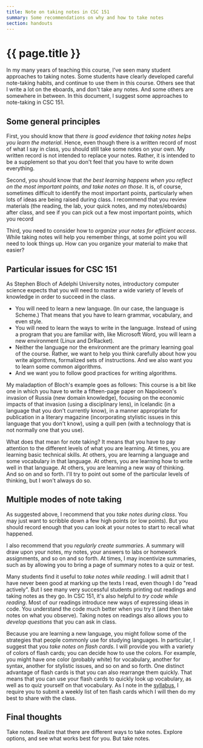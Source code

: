 ```yaml
---
title: Note on taking notes in CSC 151
summary: Some recommendations on why and how to take notes
section: handouts
---
```

# {{ page.title }}

In my many years of teaching this course, I've seen many student
approaches to taking notes.  Some students have clearly developed
careful note-taking habits, and continue to use them in this course.
Others see that I write a lot on the eboards, and don't take any notes.
And some others are somewhere in between.  In this document, I suggest
some approaches to note-taking in CSC 151.

Some general principles
-----------------------

First, you should know that *there is good evidence that taking notes helps
you learn the material*.  Hence, even though there is a written record of
most of what I say in class, you should still take some notes on your own.
My written record is not intended to replace your notes.  Rather, it is
intended to be a supplement so that you don't feel that you have to write
down everything.

Second, you should know that *the best learning happens when you reflect
on the most important points, and take notes on those*.  It is, of course,
sometimes difficult to identify the most important points, particularly
when lots of ideas are being raised during class.  I recommend that you
review materials (the reading, the lab, your quick notes, and my 
notes/eboards) after class, and see if you can pick out a few most important
points, which you record

Third, you need to consider how to *organize your notes for efficient
access*.  While taking notes will help you remember things, at some point
you will need to look things up.  How can you organize your material to
make that easier?

Particular issues for CSC 151
-----------------------------

As Stephen Bloch of Adelphi University notes, introductory computer science
expects that you will need to master a wide variety of levels of knowledge 
in order to succeed in the class.

* You will need to learn a new language.  (In our case, the language is Scheme.)
  That means that you have to learn grammar, vocabulary, and even style.
* You will need to learn the ways to write in the language.  Instead of
  using a program that you are familiar with, like Microsoft Word, you
  will learn a new environment (Linux and DrRacket).
* Neither the language nor the environment are the primary learning goal
  of the course.  Rather, we want to help you think carefully about how you
  write algorithms, formalized sets of instructions.  And we also want you
  to learn some common algorithms.
* And we want you to follow good practices for writing algorithms.

My maladaption of Bloch's example goes as follows: This course is a bit
like one in which you have to write a fifteen-page paper on Napoloeon's
invasion of Russia (new domain knowledge), focusing on the economic
impacts of that invasion (using a disciplinary lens), in Icelandic (in
a language that you don't currently know), in a manner appropriate for
publication in a literary magazine (incorporating stylistic issues in this
language that you don't know), using a quill pen (with a technology that
is not normally one that you use).  

What does that mean for note taking?  It means that you have to pay attention
to the different levels of what you are learning.  At times, you are learning
basic technical skills.  At others, you are learning a language and
some vocabulary in that language.  At others, you are learning how to write
well in that language.  At others, you are learning a new way of thinking.  
And so on and so forth.  I'll try to point out some of the particular levels
of thinking, but I won't always do so.

Multiple modes of note taking
-----------------------------

As suggested above, I recommend that you *take notes during class*.  You
may just want to scribble down a few high points (or low points).  But you
should record enough that you can look at your notes to start to recall
what happened.

I also recommend that you *regularly create summaries*.  A summary
will draw upon your notes, my notes, your answers to labs or homework
assignments, and so on and so forth.  At times, I may incentivize summaries,
such as by allowing you to bring a page of summary notes to a quiz or test.

Many students find it useful to *take notes while reading*.  I will admit
that I have never been good at marking up the texts I read, even though I
do "read actively".  But I see many very successful students printing out
readings and taking notes as they go.  In CSC 151, it's also helpful to
*try code while reading*.  Most of our readings introduce new ways of
expressing ideas in code.  You understand the code much better when you
try it (and then take notes on what you observe).  Taking notes on readings
also allows you to *develop questions* that you can ask in class.

Because you are learning a new language, you might follow some of
the strategies that people commonly use for studying languages.
In particular, I suggest that you *take notes on flash cards*.  I will
provide you with a variety of colors of flash cards; you can decide
how to use the colors.  For example, you might have one color (probably
white) for vocabulary, another for syntax, another for stylistic issues,
and so on and so forth.  One distinct advantage of flash cards is that
you can also rearrange them quickly.  That means that you can use your
flash cards to quickly look up vocabulary, as well as to quiz yourself
on that vocabulary.  As I note in the [syllabus](../home/syllabus),
I require you to submit a weekly list of ten flash cards which I will
then do my best to share with the class.


Final thoughts
--------------

Take notes.  Realize that there are different ways to take notes.  Explore
options, and see what works best for you.  But take notes.
